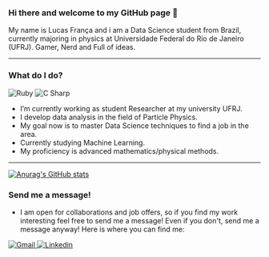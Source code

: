 <!--- To learn how to set up something similar to this check out my YouTube tutorial where I go over tips and tricks for setting up a GitHub profile ReadMe: https://www.youtube.com/watch?v=OIFN1pe72B4 -->

### Hi there and welcome to my GitHub page 👋

My name is Lucas França and i am a Data Science student from Brazil, currently majoring in physics at Universidade Federal do Rio de Janeiro (UFRJ). Gamer, Nerd and Full of ideas.

---

### What do I do?

<p>
  <img alt="Ruby" src="https://img.shields.io/badge/Python-000000?logo=python&logoColor=white&style=for-the-badge" />
  <img alt="C Sharp" src="https://img.shields.io/badge/C++-00599C?logo=C%2B%2B&logoColor=white&style=for-the-badge" />
 
</p>

- I’m currently working as student Researcher at my university UFRJ. 
- I develop data analysis in the field of Particle Physics.
- My goal now is to master Data Science techniques to find a job in the area.
- Currently studying Machine Learning.
- My proficiency is advanced mathematics/physical methods.

---

[![Anurag's GitHub stats](https://github-readme-stats.vercel.app/api?username=anuraghazra)](https://github.com/anuraghazra/github-readme-stats)

### Send me a message!

- I am open for collaborations and job offers, so if you find my work interesting feel free to send me a message! Even if you don't, send me a message anyway! Here is where you can find me:

<p>
  <a href="mailto:lucas.c.franca@gmail.com?Subject=From%20github">
    <img alt="Gmail" src="https://img.shields.io/badge/gmail-EA4335?logo=gmail&logoColor=white&style=for-the-badge" />
  </a>
  <a href="https://www.linkedin.com/in/lucas-fran%C3%A7a-83133016b/"><img alt="Linkedin" src="https://img.shields.io/badge/linkedin-0077B5?logo=linkedin&logoColor=white&style=for-the-badge" /></a>
</p>
